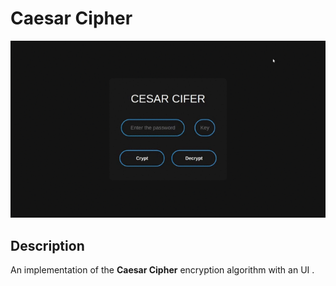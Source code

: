 # Caesar Cipher
 
![Demo CountPages alpha](../Demo/caesarCipher/CaesarCipher.gif)

## Description

An implementation of the **Caesar Cipher** encryption algorithm with an UI .
